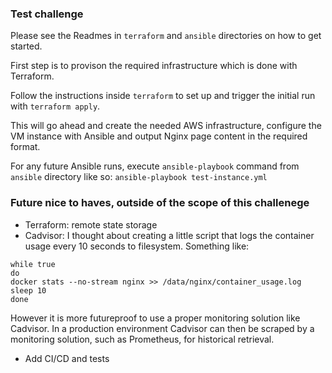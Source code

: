 
### Test challenge

Please see the Readmes in `terraform` and `ansible` directories on how to get started.

First step is to provison the required infrastructure which is done with Terraform.

Follow the instructions inside `terraform` to set up and trigger the initial run with `terraform apply`.

This will go ahead and create the needed AWS infrastructure, configure the VM instance with Ansible and output Nginx page content in the required format.

For any future Ansible runs, execute `ansible-playbook` command from `ansible` directory like so:
`ansible-playbook test-instance.yml`



### Future nice to haves, outside of the scope of this challenege

- Terraform: remote state storage
- Cadvisor: I thought about creating a little script that logs the container usage every 10 seconds to filesystem. Something like:
```
while true
do
docker stats --no-stream nginx >> /data/nginx/container_usage.log
sleep 10
done
```
However it is more futureproof to use a proper monitoring solution like Cadvisor. In a production environment Cadvisor can then be scraped by a monitoring solution, such as Prometheus, for historical retrieval. 
- Add CI/CD and tests
